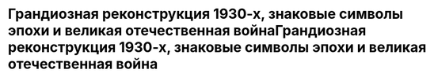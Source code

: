 ---
title: "Грандиозная реконструкция 1930-х, знаковые символы эпохи и великая отечественная войнаГрандиозная реконструкция 1930-х, знаковые символы эпохи и великая отечественная война"
js: "/js"
css: "/css/base.css"
draft: false
description: "В начале 1930-х гг. началась реконструкция завода 'Серп и молот'. Его территория была расширена более чем в два раза, были построены новые цеха. Из металла, произведённого на заводе, были изготовлены скульптура 'Рабочий и колхнозница', отделка станции 'маяковская' и т.п."
partial: "chapter_4.html"
type: "static"
order: 4
---